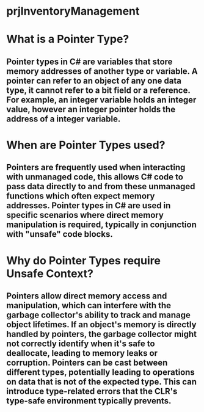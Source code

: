 # prjInventoryManagement

# What is a Pointer Type?
## Pointer types in C# are variables that store memory addresses of another type or variable. A pointer can refer to an object of any one data type, it cannot refer to a bit field or a reference.  For example, an integer variable holds an integer value, however an integer pointer holds the address of a integer variable.

# When are Pointer Types used?
## Pointers are frequently used when interacting with unmanaged code, this allows C# code to pass data directly to and from these unmanaged functions which often expect memory addresses. Pointer types in C# are used in specific scenarios where direct memory manipulation is required, typically in conjunction with "unsafe" code blocks.

# Why do Pointer Types require Unsafe Context?
## Pointers allow direct memory access and manipulation, which can interfere with the garbage collector's ability to track and manage object lifetimes. If an object's memory is directly handled by pointers, the garbage collector might not correctly identify when it's safe to deallocate, leading to memory leaks or corruption. Pointers can be cast between different types, potentially leading to operations on data that is not of the expected type. This can introduce type-related errors that the CLR's type-safe environment typically prevents.
